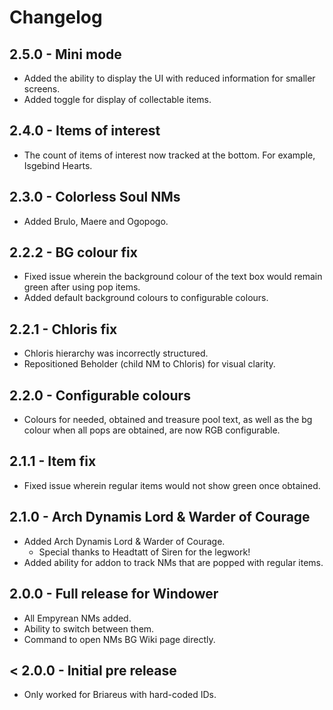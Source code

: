 # Changelog

## 2.5.0 - Mini mode
- Added the ability to display the UI with reduced information for smaller screens.
- Added toggle for display of collectable items.

## 2.4.0 - Items of interest
- The count of items of interest now tracked at the bottom. For example, Isgebind Hearts.

## 2.3.0 - Colorless Soul NMs
- Added Brulo, Maere and Ogopogo.

## 2.2.2 - BG colour fix
- Fixed issue wherein the background colour of the text box would remain green after using pop items.
- Added default background colours to configurable colours.

## 2.2.1 - Chloris fix
- Chloris hierarchy was incorrectly structured.
- Repositioned Beholder (child NM to Chloris) for visual clarity.

## 2.2.0 - Configurable colours
- Colours for needed, obtained and treasure pool text, as well as the bg colour when all pops are obtained, are now RGB configurable.

## 2.1.1 - Item fix
- Fixed issue wherein regular items would not show green once obtained.

## 2.1.0 - Arch Dynamis Lord & Warder of Courage
- Added Arch Dynamis Lord & Warder of Courage.
  - Special thanks to Headtatt of Siren for the legwork!
- Added ability for addon to track NMs that are popped with regular items.

## 2.0.0 - Full release for Windower
- All Empyrean NMs added.
- Ability to switch between them.
- Command to open NMs BG Wiki page directly.

## < 2.0.0 - Initial pre release
- Only worked for Briareus with hard-coded IDs.
